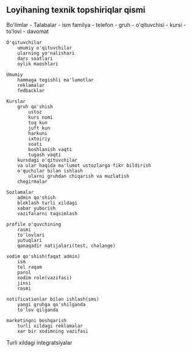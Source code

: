 ## Loyihaning texnik topshiriqlar qismi

Bo'limlar - Talabalar - ism familya - telefon - gruh - o'qituvchisi - kursi - to'lovi - davomat

    O'qituvchilar
        umumiy o'qituvchilar
        ularning yo'nalishari
        dars soatlari
        oylik maoshlari

    Umumiy
        hammaga tegishli ma'lumotlar
        reklamalar
        fedbacklar

    Kurslar
        gruh qo'shish
            ustoz
            kurs nomi
            toq kun
            juft kun
            harkuni
            ixtoiriy
            soati
            boshlanish vaqti
            tugash vaqti
        kursdagi o'qituvchilar
        va ular haqida ma'lumot ustozlarga fikr bildirish
        o'quchilar bilan ishlash
            ularni gruhdan chiqarish va muzlatish
        chegirmalar

    Sozlamalar
        admin qo'shish
        bloklash turli xildagi
        xabar yuborish
        vazifalarni taqsimlash

    profile o'quvchining
        rasmi
        to'lovlari
        yutuqlari
        qanaqadir natijalari(test, chalange)

    xodim qo'shish(faqat admin)
        ism
        tel raqam
        parol
        xodim role(vazifasi)
        jinsi
        rasmi

    notificationlar bilan ishlash(sms)
        yangi gruhga qo'shilganda
        to'lov qilganda

    marketingni boshqarish
        turli xildagi reklamalar
        xar bir xodimning vazifasi

Turli xildagi integratsiyalar
